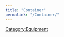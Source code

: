 ```yaml
---
title: "Container"
permalink: "/Container/"
---
```


[Category:Equipment](Category:Equipment "wikilink")